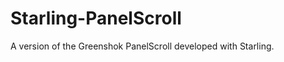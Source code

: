 Starling-PanelScroll
====================

A version of the Greenshok PanelScroll developed with Starling.